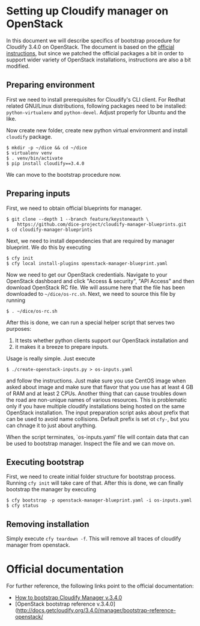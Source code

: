 # Setting up Cloudify manager on OpenStack

In this document we will describe specifics of bootstrap procedure for Cloudify
3.4.0 on OpenStack. The document is based on the
[official instructions](#official-documentation), but since we patched the
official packages a bit in order to support wider variety of OpenStack
installations, instructions are also a bit modified.


## Preparing environment

First we need to install prerequisites for Cloudify's CLI client. For
Redhat related GNU/Linux distributions, following packages need to be
installed: `python-virtualenv` and `python-devel`. Adjust properly for
Ubuntu and the like.

Now create new folder, create new python virtual environment and install
`cloudify` package.

    $ mkdir -p ~/dice && cd ~/dice
    $ virtualenv venv
    $ . venv/bin/activate
    $ pip install cloudify==3.4.0

We can move to the bootstrap procedure now.


## Preparing inputs

First, we need to obtain official blueprints for manager.

    $ git clone --depth 1 --branch feature/keystoneauth \
        https://github.com/dice-project/cloudify-manager-blueprints.git
    $ cd cloudify-manager-blueprints

Next, we need to install dependencies that are required by manager blueprint.
We do this by executing

    $ cfy init
    $ cfy local install-plugins openstack-manager-blueprint.yaml

Now we need to get our OpenStack credentials. Navigate to your OpenStack
dashboard and click "Access & security", "API Access" and then download
OpenStack RC file. We will assume here that the file has been downloaded to
`~/dice/os-rc.sh`. Next, we need to source this file by running

    $ . ~/dice/os-rc.sh

After this is done, we can run a special helper script that serves two
purposes:

 1. It tests whether python clients support our OpenStack installation and
 2. it makes it a breeze to prepare inputs.

Usage is really simple. Just execute

    $ ./create-openstack-inputs.py > os-inputs.yaml

and follow the instructions. Just make sure you use CentOS image when asked
about image and make sure that flavor that you use has at least 4 GB of RAM
and at least 2 CPUs. Another thing that can cause troubles down the road are
non-unique names of various resources. This is problematic only if you have
multiple cloudify installations being hosted on the same OpenStack
installation. The input preparation script asks about prefix that can be used
to avoid name collisions. Default prefix is set ot `cfy-`, but you can chnage
it to just about anything.

When the script terminates, `os-inputs.yaml' file will contain data that can
be used to bootstrap manager. Inspect the file and we can move on.


## Executing bootstrap

First, we need to create initial folder structure for bootstrap process.
Running `cfy init` will take care of that. After this is done, we can
finally bootstrap the manager by executing

    $ cfy bootstrap -p openstack-manager-blueprint.yaml -i os-inputs.yaml
    $ cfy status


## Removing installation

Simply execute `cfy teardown -f`. This will remove all traces of cloudify
manager from openstack.

# Official documentation

For further reference, the following links point to the official documentation:

* [How to bootstrap Cloudify Manager v.3.4.0](http://docs.getcloudify.org/3.4.0/manager/bootstrapping/)
* [OpenStack bootstrap reference v.3.4.0](http://docs.getcloudify.org/3.4.0/manager/bootstrap-reference-openstack/
